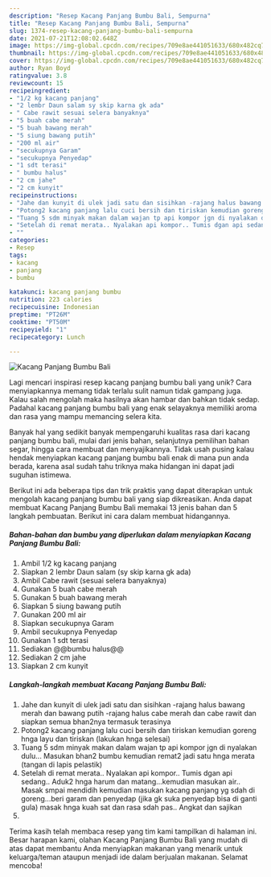 ```yaml
---
description: "Resep Kacang Panjang Bumbu Bali, Sempurna"
title: "Resep Kacang Panjang Bumbu Bali, Sempurna"
slug: 1374-resep-kacang-panjang-bumbu-bali-sempurna
date: 2021-07-21T12:08:02.648Z
image: https://img-global.cpcdn.com/recipes/709e8ae441051633/680x482cq70/kacang-panjang-bumbu-bali-foto-resep-utama.jpg
thumbnail: https://img-global.cpcdn.com/recipes/709e8ae441051633/680x482cq70/kacang-panjang-bumbu-bali-foto-resep-utama.jpg
cover: https://img-global.cpcdn.com/recipes/709e8ae441051633/680x482cq70/kacang-panjang-bumbu-bali-foto-resep-utama.jpg
author: Ryan Boyd
ratingvalue: 3.8
reviewcount: 15
recipeingredient:
- "1/2 kg kacang panjang"
- "2 lembr Daun salam sy skip karna gk ada"
- " Cabe rawit sesuai selera banyaknya"
- "5 buah cabe merah"
- "5 buah bawang merah"
- "5 siung bawang putih"
- "200 ml air"
- "secukupnya Garam"
- "secukupnya Penyedap"
- "1 sdt terasi"
- " bumbu halus"
- "2 cm jahe"
- "2 cm kunyit"
recipeinstructions:
- "Jahe dan kunyit di ulek jadi satu dan sisihkan -rajang halus bawang merah dan bawang putih -rajang halus cabe merah dan cabe rawit dan siapkan semua bhan2nya termasuk terasinya"
- "Potong2 kacang panjang lalu cuci bersih dan tiriskan kemudian goreng hnga layu dan tiriskan (lakukan hnga selesai)"
- "Tuang 5 sdm minyak makan dalam wajan tp api kompor jgn di nyalakan dulu... Masukan bhan2 bumbu kemudian remat2 jadi satu hnga merata (tangan di lapis pelastik)"
- "Setelah di remat merata.. Nyalakan api kompor.. Tumis dgan api sedang.. Aduk2 hnga harum dan matang...kemudian masukan air.. Masak smpai mendidih kemudian masukan kacang panjang yg sdah di goreng...beri garam dan penyedap (jika gk suka penyedap bisa di ganti gula) masak hnga kuah sat dan rasa sdah pas.. Angkat dan sajikan"
- ""
categories:
- Resep
tags:
- kacang
- panjang
- bumbu

katakunci: kacang panjang bumbu 
nutrition: 223 calories
recipecuisine: Indonesian
preptime: "PT26M"
cooktime: "PT50M"
recipeyield: "1"
recipecategory: Lunch

---
```



![Kacang Panjang Bumbu Bali](https://img-global.cpcdn.com/recipes/709e8ae441051633/680x482cq70/kacang-panjang-bumbu-bali-foto-resep-utama.jpg)

Lagi mencari inspirasi resep kacang panjang bumbu bali yang unik? Cara menyiapkannya memang tidak terlalu sulit namun tidak gampang juga. Kalau salah mengolah maka hasilnya akan hambar dan bahkan tidak sedap. Padahal kacang panjang bumbu bali yang enak selayaknya memiliki aroma dan rasa yang mampu memancing selera kita.

Banyak hal yang sedikit banyak mempengaruhi kualitas rasa dari kacang panjang bumbu bali, mulai dari jenis bahan, selanjutnya pemilihan bahan segar, hingga cara membuat dan menyajikannya. Tidak usah pusing kalau hendak menyiapkan kacang panjang bumbu bali enak di mana pun anda berada, karena asal sudah tahu triknya maka hidangan ini dapat jadi suguhan istimewa.




Berikut ini ada beberapa tips dan trik praktis yang dapat diterapkan untuk mengolah kacang panjang bumbu bali yang siap dikreasikan. Anda dapat membuat Kacang Panjang Bumbu Bali memakai 13 jenis bahan dan 5 langkah pembuatan. Berikut ini cara dalam membuat hidangannya.

<!--inarticleads1-->

##### Bahan-bahan dan bumbu yang diperlukan dalam menyiapkan Kacang Panjang Bumbu Bali:

1. Ambil 1/2 kg kacang panjang
1. Siapkan 2 lembr Daun salam (sy skip karna gk ada)
1. Ambil  Cabe rawit (sesuai selera banyaknya)
1. Gunakan 5 buah cabe merah
1. Gunakan 5 buah bawang merah
1. Siapkan 5 siung bawang putih
1. Gunakan 200 ml air
1. Siapkan secukupnya Garam
1. Ambil secukupnya Penyedap
1. Gunakan 1 sdt terasi
1. Sediakan  @@bumbu halus@@
1. Sediakan 2 cm jahe
1. Siapkan 2 cm kunyit




<!--inarticleads2-->

##### Langkah-langkah membuat Kacang Panjang Bumbu Bali:

1. Jahe dan kunyit di ulek jadi satu dan sisihkan -rajang halus bawang merah dan bawang putih -rajang halus cabe merah dan cabe rawit dan siapkan semua bhan2nya termasuk terasinya
1. Potong2 kacang panjang lalu cuci bersih dan tiriskan kemudian goreng hnga layu dan tiriskan (lakukan hnga selesai)
1. Tuang 5 sdm minyak makan dalam wajan tp api kompor jgn di nyalakan dulu... Masukan bhan2 bumbu kemudian remat2 jadi satu hnga merata (tangan di lapis pelastik)
1. Setelah di remat merata.. Nyalakan api kompor.. Tumis dgan api sedang.. Aduk2 hnga harum dan matang...kemudian masukan air.. Masak smpai mendidih kemudian masukan kacang panjang yg sdah di goreng...beri garam dan penyedap (jika gk suka penyedap bisa di ganti gula) masak hnga kuah sat dan rasa sdah pas.. Angkat dan sajikan
1. 




Terima kasih telah membaca resep yang tim kami tampilkan di halaman ini. Besar harapan kami, olahan Kacang Panjang Bumbu Bali yang mudah di atas dapat membantu Anda menyiapkan makanan yang menarik untuk keluarga/teman ataupun menjadi ide dalam berjualan makanan. Selamat mencoba!
